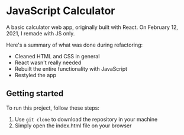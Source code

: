 # JavaScript Calculator

A basic calculator web app, originally built with React. On February 12, 2021, I remade with JS only.

Here's a summary of what was done during refactoring:
* Cleaned HTML and CSS in general
* React wasn't really needed
* Rebuilt the entire functionality with JavaScript
* Restyled the app

## Getting started

To run this project, follow these steps:

1. Use `git clone` to download the repository in your machine
2. Simply open the index.html file on your browser